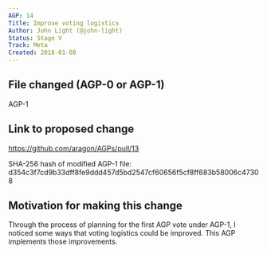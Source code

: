 ```yaml
---
AGP: 14
Title: Improve voting logistics
Author: John Light (@john-light)
Status: Stage V
Track: Meta
Created: 2018-01-08
---
```


## File changed (AGP-0 or AGP-1)

AGP-1

## Link to proposed change

https://github.com/aragon/AGPs/pull/13

SHA-256 hash of modified AGP-1 file: d354c3f7cd9b33dff8fe9ddd457d5bd2547cf60656f5cf8ff683b58006c47308

## Motivation for making this change

Through the process of planning for the first AGP vote under AGP-1, I noticed some ways that voting logistics could be improved. This AGP implements those improvements.
